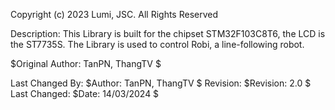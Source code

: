 Copyright (c) 2023
Lumi, JSC.
All Rights Reserved


Description:  This Library is built for the chipset STM32F103C8T6, the LCD is the ST7735S. 
              The Library is used to control Robi, a line-following robot.

$Original Author: TanPN, ThangTV $

Last Changed By:  $Author: TanPN, ThangTV $
Revision:         $Revision: 2.0 $
Last Changed:     $Date:  14/03/2024 $
 
